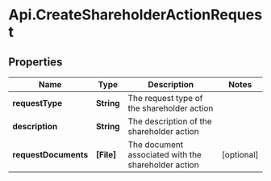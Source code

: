 # Api.CreateShareholderActionRequest

## Properties

Name | Type | Description | Notes
------------ | ------------- | ------------- | -------------
**requestType** | **String** | The request type of the shareholder action | 
**description** | **String** | The description of the shareholder action | 
**requestDocuments** | **[File]** | The document associated with the shareholder action | [optional] 


